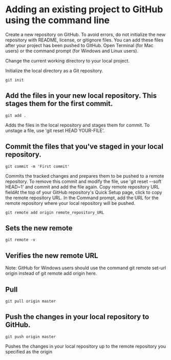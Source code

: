 # Adding an existing project to GitHub using the command line

Create a new repository on GitHub. To avoid errors, do not initialize the new repository with README, license, or gitignore files. You can add these files after your project has been pushed to GitHub.
Open Terminal (for Mac users) or the command prompt (for Windows and Linux users).

Change the current working directory to your local project.

Initialize the local directory as a Git repository.
```
git init
```
## Add the files in your new local repository. This stages them for the first commit.
```
git add .
```
Adds the files in the local repository and stages them for commit. To unstage a file, use 'git reset HEAD YOUR-FILE'.
## Commit the files that you've staged in your local repository.
```
git commit -m 'First commit'
```
Commits the tracked changes and prepares them to be pushed to a remote repository. To remove this commit and modify the file, use 'git reset --soft HEAD~1' and commit and add the file again.
Copy remote repository URL fieldAt the top of your GitHub repository's Quick Setup page, click  to copy the remote repository URL.
In the Command prompt, add the URL for the remote repository where your local repository will be pushed.
```
git remote add origin remote_repository_URL
```
## Sets the new remote
```
git remote -v
```
## Verifies the new remote URL
Note: GitHub for Windows users should use the command git remote set-url origin instead of git remote add origin here.

## Pull
```
git pull origin master
```

## Push the changes in your local repository to GitHub.
```
git push origin master
```
Pushes the changes in your local repository up to the remote repository you specified as the origin

